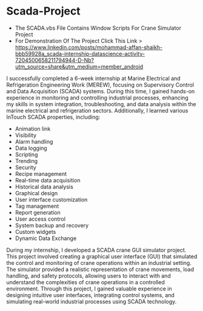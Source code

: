 # Scada-Project

- The SCADA.vbs File Contains Window Scripts For Crane Simulator Project
- For Demonstration Of The Project Click This Link >  https://www.linkedin.com/posts/mohammad-affan-shaikh-bbb59928a_scada-internship-datascience-activity-7204500658211794944-D-Nb?utm_source=share&utm_medium=member_android




I successfully completed a 6-week internship at Marine Electrical and Refrigeration Engineering Work (MEREW), focusing on Supervisory Control and Data Acquisition (SCADA) systems. During this time, I gained hands-on experience in monitoring and controlling industrial processes, enhancing my skills in system integration, troubleshooting, and data analysis within the marine electrical and refrigeration sectors. Additionally, I learned various InTouch SCADA properties, including:

- Animation link
- Visibility
- Alarm handling
- Data logging
- Scripting
- Trending
- Security
- Recipe management
- Real-time data acquisition
- Historical data analysis
- Graphical design
- User interface customization
- Tag management
- Report generation
- User access control
- System backup and recovery
- Custom widgets
- Dynamic Data Exchange

During my internship, I developed a SCADA crane GUI simulator project. This project involved creating a graphical user interface (GUI) that simulated the control and monitoring of crane operations within an industrial setting. The simulator provided a realistic representation of crane movements, load handling, and safety protocols, allowing users to interact with and understand the complexities of crane operations in a controlled environment. Through this project, I gained valuable experience in designing intuitive user interfaces, integrating control systems, and simulating real-world industrial processes using SCADA technology.
